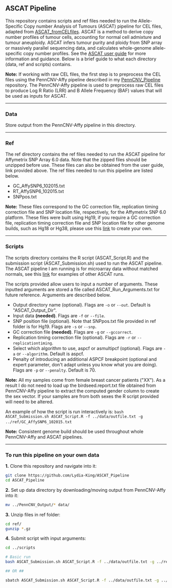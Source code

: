 ## ASCAT Pipeline

This repository contains scripts and ref files needed to run the Allele-Specific Copy number Analysis of Tumours (ASCAT) pipeline for CEL files, adapted from [ASCAT_fromCELfiles](https://github.com/VanLoo-lab/ascat/blob/master/ExampleData/ASCAT_fromCELfiles.R). ASCAT is a method to derive copy number profiles of tumour cells, accounting for normal cell admixture and tumour aneuploidy. ASCAT infers tumour purity and ploidy from SNP array or massively parallel sequencing data, and calculates whole-genome allele-specific copy number profiles. See the [ASCAT user guide](https://www.crick.ac.uk/research/labs/peter-van-loo/software) for more information and guidance. Below is a brief guide to what each directory (data, ref and scripts) contains. 

**Note:** If working with raw CEL files, the first step is to preprocess the CEL files using the PennCNV-Affy pipeline described in my [PennCNV_Pipeline](https://github.com/Lydia-King/PennCNV_Pipeline) repository. The PennCNV-Affy pipeline is used to preprocess raw CEL files to produce Log R Ratio (LRR) and B Allele Frequency (BAF) values that will be used as inputs for ASCAT.

-----

### **Data**
Store output from the PennCNV-Affy pipeline in this directory. 

-----

### **Ref**
The ref directory contains the ref files needed to run the ASCAT pipeline for Affymetrix SNP Array 6.0 data. Note that the zipped files should be unzipped before use. These files can also be obtained from the user guide, link provided above. The ref files needed to run this pipeline are listed below. 

- GC_AffySNP6_102015.txt
- RT_AffySNP6_102015.txt
- SNPpos.txt

**Note:** These files correspond to the GC correction file, replication timing correction file and SNP location file, respectively, for the Affymetrix SNP 6.0 platform. These files were built using Hg19, if you require a GC correction file, replication timing correction file and SNP location file for other genome builds, such as Hg18 or Hg38, please use this [link](https://github.com/VanLoo-lab/ascat/tree/master/LogRcorrection) to create your own. 

-----

### **Scripts**
The scripts directory contains the R script (ASCAT_Script.R) and the submission script (ASCAT_Submission.sh) used to run the ASCAT pipeline. The ASCAT pipeline I am running is for microarray data without matched normals, see this [link](https://github.com/VanLoo-lab/ascat/tree/master/ExampleData) for examples of other ASCAT runs.  

The scripts provided allow users to input a number of arguments. These inputted arguments are stored a file called ASCAT_Run_Arguments.txt for future reference. Arguments are described below.

- Output directory name (optional). Flags are `-o` or `--out`. Default is "ASCAT_Output_Dir".
- Input data **(needed)**. Flags are `-f` or `--file`.
- SNP position file (optional). Note that SNPpos.txt file provided in ref folder is for Hg19. Flags are `-s` or `--snp`.
- GC correction file **(needed)**. Flags are `-g` or `--gccorrect`.
- Replication timing correction file (optional). Flags are `-r` or `--replicationtiming`.
- Select which algorithm to use, aspcf or asmultipcf (optional). Flags are `-a` or `--algorithm`. Default is aspcf.
- Penalty of introducing an additional ASPCF breakpoint (optional and expert parameter, don't adapt unless you know what you are doing). Flags are `-p` or `--penalty`. Default is 70.

**Note:** All my samples come from female breast cancer patients ("XX"). As a result I do not need to load up the birdseed.report.txt file obtained from PennCNV-Affy pipeline to extract the computed gender column to create the sex vector. If your samples are from both sexes the R script provided will need to be altered. 

An example of how the script is run interactively is: `bash ASCAT_Submission.sh ASCAT_Script.R -f ../data/outfile.txt -g ../ref/GC_AffySNP6_102015.txt`  

**Note:** Consistent genome build should be used throughout whole PennCNV-Affy and ASCAT pipelines. 

-----

### **To run this pipeline on your own data**

**1.** Clone this repository and navigate into it:

```bash
git clone https://github.com/Lydia-King/ASCAT_Pipeline
cd ASCAT_Pipeline
```

**2.** Set up data directory by downloading/moving output from PennCNV-Affy into it:

```bash
mv ../PennCNV_Output/* data/ 
```

**3.** Unzip files in ref folder:

```bash
cd ref/
gunzip *.gz
```

**4.** Submit script with input arguments:

```bash
cd ../scripts

# Basic run
bash ASCAT_Submission.sh ASCAT_Script.R -f ../data/outfile.txt -g ../ref/GC_AffySNP6_102015.txt

## OR ##

sbatch ASCAT_Submission.sh ASCAT_Script.R -f ../data/outfile.txt -g ../ref/GC_AffySNP6_102015.txt
```
